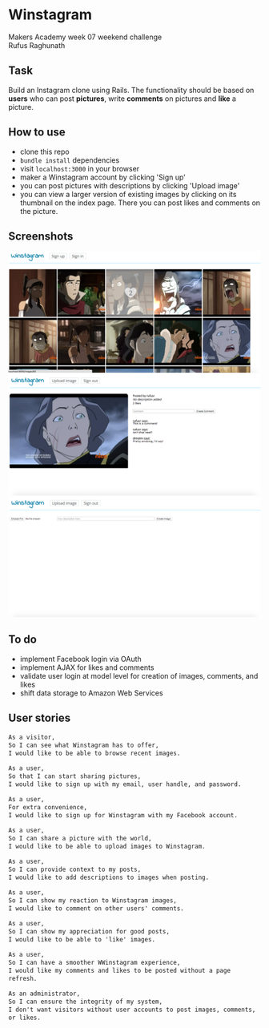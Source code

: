 Winstagram
===================
Makers Academy week 07 weekend challenge<br>
Rufus Raghunath<br>


Task
-----

Build an Instagram clone using Rails. The functionality should be based on **users** who can post **pictures**, write **comments** on pictures and **like** a picture.


How to use
-----

- clone this repo
- ```bundle install``` dependencies
- visit ```localhost:3000``` in your browser
- maker a Winstagram account by clicking 'Sign up'
- you can post pictures with descriptions by clicking 'Upload image'
- you can view a larger version of existing images by clicking on its thumbnail on the index page. There you can post likes and comments on the picture.


Screenshots
-----
![index](app/assets/images/index.png)
![image](app/assets/images/view-image.png)
![upload](app/assets/images/upload.png)


To do
-----

- implement Facebook login via OAuth
- implement AJAX for likes and comments
- validate user login at model level for creation of images, comments, and likes
- shift data storage to Amazon Web Services


User stories
-----

```
As a visitor,
So I can see what Winstagram has to offer,
I would like to be able to browse recent images.
```
```
As a user,
So that I can start sharing pictures,
I would like to sign up with my email, user handle, and password.
```
```
As a user,
For extra convenience,
I would like to sign up for Winstagram with my Facebook account.
```
```
As a user,
So I can share a picture with the world,
I would like to be able to upload images to Winstagram.
```
```
As a user,
So I can provide context to my posts,
I would like to add descriptions to images when posting.
```
```
As a user,
So I can show my reaction to Winstagram images,
I would like to comment on other users' comments.
```
```
As a user,
So I can show my appreciation for good posts,
I would like to be able to 'like' images.
```
```
As a user,
So I can have a smoother WWinstagram experience,
I would like my comments and likes to be posted without a page refresh.
```
```
As an administrator,
So I can ensure the integrity of my system,
I don't want visitors without user accounts to post images, comments, or likes.
```
